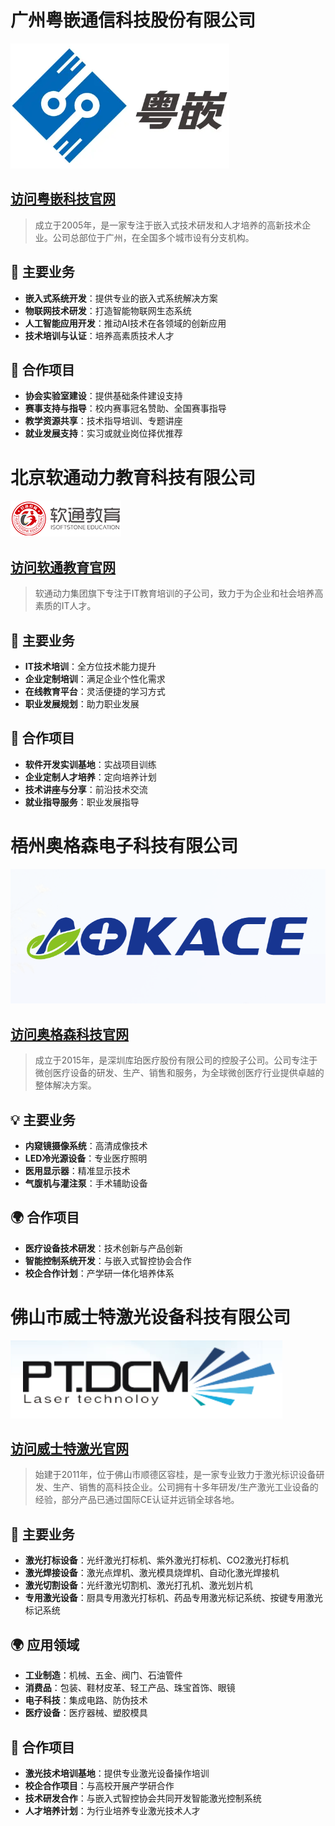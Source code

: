 # 广州粤嵌通信科技股份有限公司

![粤嵌科技](/assets/img/companies/yueqian.png)

## [访问粤嵌科技官网](http://www.gec-edu.org/)

> 成立于2005年，是一家专注于嵌入式技术研发和人才培养的高新技术企业。公司总部位于广州，在全国多个城市设有分支机构。

## 🚀 主要业务

- **嵌入式系统开发**：提供专业的嵌入式系统解决方案
- **物联网技术研发**：打造智能物联网生态系统
- **人工智能应用开发**：推动AI技术在各领域的创新应用
- **技术培训与认证**：培养高素质技术人才

## 🤝 合作项目
- **协会实验室建设**：提供基础条件建设支持
- **赛事支持与指导**：校内赛事冠名赞助、全国赛事指导
- **教学资源共享**：技术指导培训、专题讲座
- **就业发展支持**：实习或就业岗位择优推荐



# 北京软通动力教育科技有限公司

![软通动力](/assets/img/companies/ruantong.png)

## [访问软通教育官网](https://www.issedu.com/)

> 软通动力集团旗下专注于IT教育培训的子公司，致力于为企业和社会培养高素质的IT人才。

## 🎯 主要业务

- **IT技术培训**：全方位技术能力提升
- **企业定制培训**：满足企业个性化需求
- **在线教育平台**：灵活便捷的学习方式
- **职业发展规划**：助力职业发展

## 🌟 合作项目

- **软件开发实训基地**：实战项目训练
- **企业定制人才培养**：定向培养计划
- **技术讲座与分享**：前沿技术交流
- **就业指导服务**：职业发展指导



# 梧州奥格森电子科技有限公司

![奥格森科技](/assets/img/companies/aokace.png)

## [访问奥格森科技官网](https://www.aokace.com.cn)

> 成立于2015年，是深圳库珀医疗股份有限公司的控股子公司。公司专注于微创医疗设备的研发、生产、销售和服务，为全球微创医疗行业提供卓越的整体解决方案。

## 💡 主要业务

- **内窥镜摄像系统**：高清成像技术
- **LED冷光源设备**：专业医疗照明
- **医用显示器**：精准显示技术
- **气腹机与灌注泵**：手术辅助设备


## 🌍 合作项目

- **医疗设备技术研发**：技术创新与产品创新
- **智能控制系统开发**：与嵌入式智控协会合作
- **校企合作计划**：产学研一体化培养体系

# 佛山市威士特激光设备科技有限公司

![威士特激光](/assets/img/companies/laser.png)

## [访问威士特激光官网](http://www.visterlaser.com)

> 始建于2011年，位于佛山市顺德区容桂，是一家专业致力于激光标识设备研发、生产、销售的高科技企业。公司拥有十多年研发/生产激光工业设备的经验，部分产品已通过国际CE认证并远销全球各地。

## 🎯 主要业务

- **激光打标设备**：光纤激光打标机、紫外激光打标机、CO2激光打标机
- **激光焊接设备**：激光点焊机、激光模具烧焊机、自动化激光焊接机
- **激光切割设备**：光纤激光切割机、激光打孔机、激光划片机
- **专用激光设备**：厨具专用激光打标机、药品专用激光标记系统、按键专用激光标记系统

## 🌍 应用领域

- **工业制造**：机械、五金、阀门、石油管件
- **消费品**：包装、鞋材皮革、轻工产品、珠宝首饰、眼镜
- **电子科技**：集成电路、防伪技术
- **医疗设备**：医疗器械、塑胶模具

## 🤝 合作项目

- **激光技术培训基地**：提供专业激光设备操作培训
- **校企合作项目**：与高校开展产学研合作
- **技术研发合作**：与嵌入式智控协会共同开发智能激光控制系统
- **人才培养计划**：为行业培养专业激光技术人才

